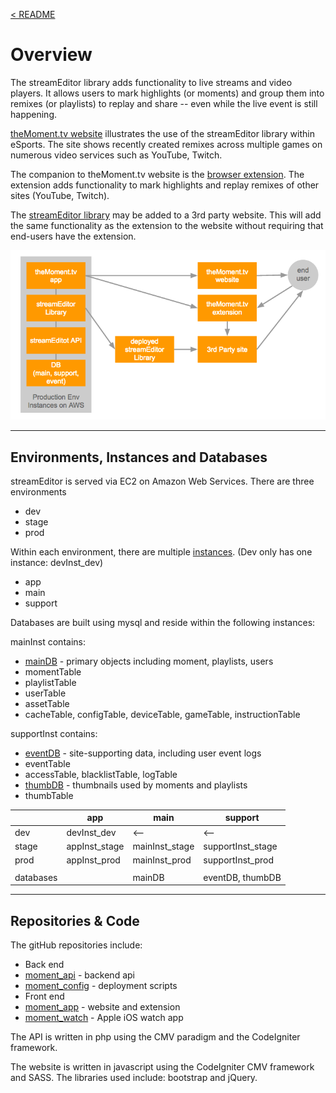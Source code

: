 <a name="toc"></a>
[< README](/README.md#top)

# Overview

The streamEditor library adds functionality to live streams and video players. It allows users to mark highlights (or moments) and group them into remixes (or playlists) to replay and share -- even while the live event is still happening.

[theMoment.tv website](http://theMoment.tv) illustrates the use of the streamEditor library within  eSports. The site shows recently created remixes across multiple games on numerous video services such as YouTube, Twitch.

The companion to theMoment.tv website is the [browser extension](http://j.mp/moment_chrome_1). The extension adds functionality to mark highlights and replay remixes of other sites (YouTube, Twitch).

The [streamEditor library](http://streamEditor.tv) may be added to a 3rd party website. This will add the same functionality as the extension to the website without requiring that end-users have the extension.

![Architecture Diagram](/doc/v1/arch_diagram.png)

------------------------------------------------
<a name="arch_environment"></a>
## Environments, Instances and Databases

streamEditor is served via EC2 on Amazon Web Services.
There are three environments
- dev
- stage
- prod

Within each environment, there are multiple [instances](https://us-west-2.console.aws.amazon.com/ec2/v2/home?region=us-west-2#Instances:sort=Name). (Dev only has one instance: devInst_dev)
- app
- main
- support

Databases are built using mysql and reside within the following instances:

mainInst contains:
- [mainDB](https://api.themoment.tv/phpmyadmin/sql.php?db=mainDB&table=playlistTable&server=1&target=&token=6190222856436cfaec1d9800408d19a2#PMAURL-1:db_structure.php?db=mainDB&table=&server=1&target=&token=c7aeaac5a405499d7f8d010e3c9e0b14) - primary objects including moment, playlists, users
 - momentTable
 - playlistTable
 - userTable
 - assetTable
 - cacheTable, configTable, deviceTable, gameTable, instructionTable

supportInst contains:
- [eventDB](https://media.themoment.tv/phpmyadmin/index.php?db=eventDB&table=eventTable&target=sql.php&token=7f3e5e96c0cec446407eac666cc79eaa#PMAURL-1:db_structure.php?db=eventDB&table=&server=1&target=&token=7f3e5e96c0cec446407eac666cc79eaa) - site-supporting data, including user event logs
 - eventTable
 - accessTable, blacklistTable, logTable
- [thumbDB](https://media.themoment.tv/phpmyadmin/index.php?db=eventDB&table=eventTable&target=sql.php&token=7f3e5e96c0cec446407eac666cc79eaa#PMAURL-2:db_structure.php?db=thumbDB&table=&server=1&target=&token=7f3e5e96c0cec446407eac666cc79eaa) - thumbnails used by moments and playlists
 - thumbTable

|  | app | main | support |
| --- | --- | --- | --- |
| dev | devInst_dev | <-- | <-- |
| stage | appInst_stage | mainInst_stage | supportInst_stage |
| prod | appInst_prod | mainInst_prod | supportInst_prod |
| | | | |
| databases | | mainDB | eventDB, thumbDB |

------------------------------------------------
<a name="arch_repository"></a>
## Repositories & Code

The gitHub repositories include:
- Back end
 - [moment_api](https://github.com/mPulseMedia/moment_api) - backend api
 - [moment_config](https://github.com/mPulseMedia/moment_config) - deployment scripts
- Front end
 - [moment_app](https://github.com/mPulseMedia/moment_app) - website and extension
 - [moment_watch](https://github.com/mPulseMedia/moment_watch) - Apple iOS watch app

The API is written in php using the CMV paradigm and the CodeIgniter framework.

The website is written in javascript using the CodeIgniter CMV framework and SASS. The libraries used include: bootstrap and jQuery.
